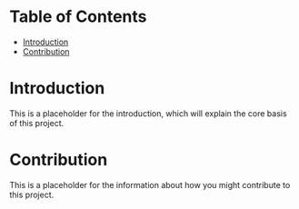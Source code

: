 # Table of Contents
* [Introduction](#Introduction)
* [Contribution](#Contribution)

# Introduction
This is a placeholder for the introduction, which will explain the core basis of this project. 

# Contribution
This is a placeholder for the information about how you might contribute to this project. 
